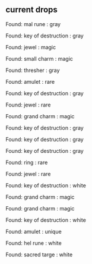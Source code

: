 ## current drops

Found: mal rune : gray
Found: key of destruction : gray
Found: jewel : magic
Found: small charm : magic
Found: thresher : gray
Found: amulet : rare
Found: key of destruction : gray
Found: jewel : rare
Found: grand charm : magic
Found: key of destruction : gray
Found: key of destruction : gray
Found: key of destruction : gray
Found: ring : rare
Found: jewel : rare
Found: key of destruction : white
Found: grand charm : magic
Found: grand charm : magic
Found: key of destruction : white
Found: amulet : unique
Found: hel rune : white
Found: sacred targe : white
